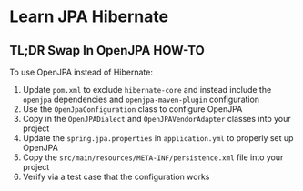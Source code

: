 Learn JPA Hibernate
===================

## TL;DR Swap In OpenJPA HOW-TO

To use OpenJPA instead of Hibernate:

1. Update `pom.xml` to exclude `hibernate-core` and instead include the `openjpa` 
   dependencies and `openjpa-maven-plugin` configuration
2. Use the `OpenJpaConfiguration` class to configure OpenJPA
3. Copy in the `OpenJPADialect` and `OpenJPAVendorAdapter` classes into your project
4. Update the `spring.jpa.properties` in `application.yml` to properly set up OpenJPA
5. Copy the `src/main/resources/META-INF/persistence.xml` file into your project
6. Verify via a test case that the configuration works

